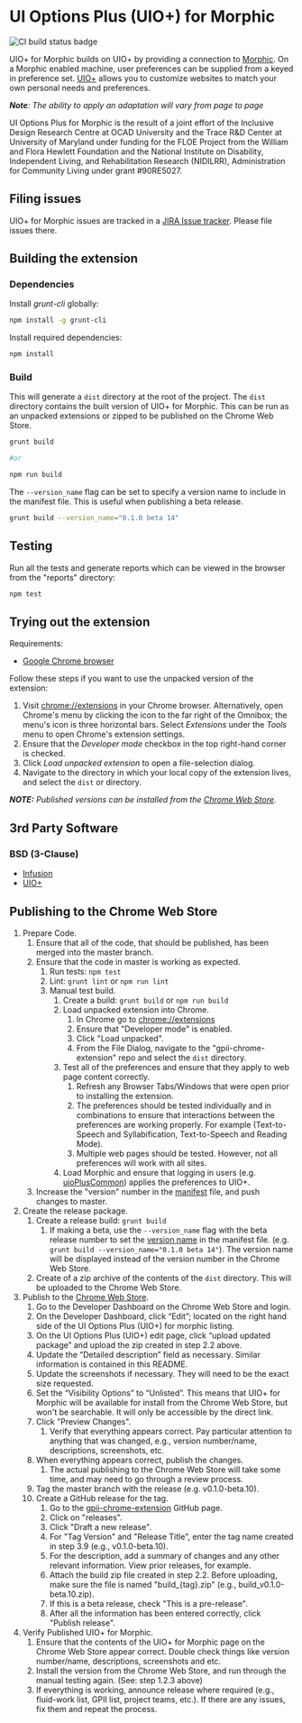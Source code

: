 # UI Options Plus (UIO+) for Morphic

![CI build status badge](https://github.com/GPII/gpii-chrome-extension/workflows/CI/badge.svg)

UIO+ for Morphic builds on UIO+ by providing a connection to [Morphic](https://morphic.world). On a Morphic enabled
machine, user preferences can be supplied from a keyed in preference set. [UIO+](
https://github.com/fluid-project/uio-plus#ui-options-plus-uio) allows you to customize websites to match your own
personal needs and preferences.

_**Note**: The ability to apply an adaptation will vary from page to page_

UI Options Plus for Morphic is the result of a joint effort of the Inclusive Design Research Centre at OCAD University
and the Trace R&D Center at University of Maryland under funding for the FLOE Project from the William and Flora Hewlett
Foundation and the National Institute on Disability, Independent Living, and Rehabilitation Research (NIDILRR),
Administration for Community Living under grant #90RE5027.

## Filing issues

UIO+ for Morphic issues are tracked in a [JIRA Issue tracker](
https://issues.gpii.net/issues/?jql=project%20%3D%20GPII%20AND%20component%20%3D%20%22Web%20Personalization%20Browser%20Extension%22).
Please file issues there.

## Building the extension

### Dependencies

Install *grunt-cli* globally:

```bash
npm install -g grunt-cli
```

Install required dependencies:

```bash
npm install
```

### Build

This will generate a `dist` directory at the root of the project. The `dist` directory contains the built version of
UIO+ for Morphic. This can be run as an unpacked extensions or zipped to be published on the Chrome Web Store.

```bash
grunt build

#or

npm run build
```

The `--version_name` flag can be set to specify a version name to include in the manifest file. This is useful when
publishing a beta release.

```bash
grunt build --version_name="0.1.0 beta 14"
```

## Testing

Run all the tests and generate reports which can be viewed in the browser from the "reports" directory:

```bash
npm test
```

## Trying out the extension

Requirements:

* [Google Chrome browser](https://www.google.com/chrome/browser/desktop/)

Follow these steps if you want to use the unpacked version of the extension:

1. Visit [chrome://extensions](chrome://extension) in your Chrome browser. Alternatively, open Chrome's menu by
   clicking the icon to the far right of the Omnibox; the menu's icon is three horizontal bars. Select *Extensions*
   under the *Tools* menu to open Chrome's extension settings.
2. Ensure that the *Developer mode* checkbox in the top right-hand corner is checked.
3. Click *Load unpacked extension* to open a file-selection dialog.
4. Navigate to the directory in which your local copy of the extension lives, and select the `dist` or directory.

_**NOTE:** Published versions can be installed from the [Chrome Web Store](
    https://chrome.google.com/webstore/detail/ui-options-plus-uio%20/okenndailhmikjjfcnmolpaefecbpaek)._

## 3rd Party Software

### BSD (3-Clause)

* [Infusion](https://github.com/fluid-project/infusion)
* [UIO+](https://github.com/fluid-project/uio-plus)

## Publishing to the Chrome Web Store

1. Prepare Code.
   1. Ensure that all of the code, that should be published, has been merged into the master branch.
   2. Ensure that the code in master is working as expected.
      1. Run tests: `npm test`
      2. Lint: `grunt lint` or `npm run lint`
      3. Manual test build.
         1. Create a build: `grunt build` or `npm run build`
         2. Load unpacked extension into Chrome.
            1. In Chrome go to [chrome://extensions](chrome://extensions)
            2. Ensure that "Developer mode" is enabled.
            3. Click "Load unpacked".
            4. From the File Dialog, navigate to the "gpii-chrome-extension" repo and select the `dist` directory.
         3. Test all of the preferences and ensure that they apply to web page content correctly.
            1. Refresh any Browser Tabs/Windows that were open prior to installing the extension.
            2. The preferences should be tested individually and in combinations to ensure that interactions between the
               preferences are working properly. For example (Text-to-Speech and Syllabification, Text-to-Speech and
               Reading Mode).
            3. Multiple web pages should be tested. However, not all preferences will work with all sites.
         4. Load Morphic and ensure that logging in users (e.g. [uioPlusCommon](
            https://github.com/GPII/universal/blob/master/testData/preferences/uioPlusCommon.json5)) applies the
            preferences to UIO+.
   3. Increase the "version" number in the [manifest](
      https://github.com/GPII/gpii-chrome-extension/blob/master/extension/manifest.json#L5) file, and push changes to
      master.
2. Create the release package.
   1. Create a release build: `grunt build`
      1. If making a beta, use the `--version_name` flag with the beta release number to set the
      [version name](https://developer.chrome.com/apps/manifest/version#version_name) in the manifest file. (e.g.
      `grunt build --version_name="0.1.0 beta 14"`). The version name will be displayed instead of the version number in
      the Chrome Web Store.
   2. Create of a zip archive of the contents of the `dist` directory. This will be uploaded to the Chrome Web Store.
3. Publish to the [Chrome Web Store](https://chrome.google.com/webstore/category/extensions).
   1. Go to the Developer Dashboard on the Chrome Web Store and login.
   2. On the Developer Dashboard, click “Edit”; located on the right hand side of the UI Options Plus (UIO+) for morphic
      listing.
   3. On the UI Options Plus (UIO+) edit page, click “upload updated package” and upload the zip created in step 2.2
      above.
   4. Update the “Detailed description” field as necessary. Similar information is contained in this README.
   5. Update the screenshots if necessary. They will need to be the exact size requested.
   6. Set the “Visibility Options” to “Unlisted”. This means that UIO+ for Morphic will be available for install from
      the Chrome Web Store, but won't be searchable. It will only be accessible by the direct link.
   7. Click "Preview Changes".
      1. Verify that everything appears correct. Pay particular attention to anything that was changed,
         e.g., version number/name, descriptions, screenshots, etc.
   8. When everything appears correct, publish the changes.
      1. The actual publishing to the Chrome Web Store will take some time, and may need to go through a review process.
   9. Tag the master branch with the release (e.g. v0.1.0-beta.10).
   10. Create a GitHub release for the tag.
       1. Go to the [gpii-chrome-extension](https://github.com/GPII/gpii-chrome-extension) GitHub page.
       2. Click on "releases".
       3. Click "Draft a new release".
       4. For "Tag Version" and "Release Title", enter the tag name created in step 3.9 (e.g., v0.1.0-beta.10).
       5. For the description, add a summary of changes and any other relevant information. View prior releases, for
         example.
       6. Attach the build zip file created in step 2.2. Before uploading, make sure the file is named "build_{tag}.zip"
          (e.g., build_v0.1.0-beta.10.zip).
       7. If this is a beta release, check "This is a pre-release".
       8. After all the information has been entered correctly, click "Publish release".
4. Verify Published UIO+ for Morphic.
   1. Ensure that the contents of the UIO+ for Morphic page on the Chrome Web Store appear correct. Double check things
      like version number/name, descriptions, screenshots and etc.
   2. Install the version from the Chrome Web Store, and run through the manual testing again. (See: step 1.2.3 above)
   3. If everything is working, announce release where required (e.g., fluid-work list, GPII list, project teams, etc.).
      If there are any issues, fix them and repeat the process.
